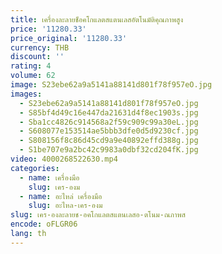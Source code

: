 ```yaml
---
title: เครื่องละลายช็อคโกแลตสแตนเลสอัตโนมัติคุณภาพสูง
price: '11280.33'
price_original: '11280.33'
currency: THB
discount: ''
rating: 4
volume: 62
image: S23ebe62a9a5141a88141d801f78f957eO.jpg
images:
  - S23ebe62a9a5141a88141d801f78f957eO.jpg
  - S85bf4d49c16e447da21631d4f8ec1903s.jpg
  - Sba1cc4826c914568a2f59c909c99a30eL.jpg
  - S608077e153514ae5bbb3dfe0d5d9230cf.jpg
  - S808156f8c86d45cd9a9e40892effd388g.jpg
  - S1be707e9a2bc42c9983a0dbf32cd204fK.jpg
video: 4000268522630.mp4
categories:
  - name: เครื่องมือ
    slug: เคร-องม
  - name: อะไหล่ เครื่องมือ
    slug: อะไหล-เคร-องม
slug: เคร-องละลายช-อคโกแลตสแตนเลสอ-ตโนม-ณภาพส
encode: oFLGR06
lang: th
---
```

  